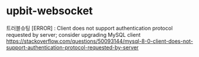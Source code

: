 # upbit-websocket

트러블슈팅
[ERROR] : Client does not support authentication protocol requested by server; consider upgrading MySQL client
https://stackoverflow.com/questions/50093144/mysql-8-0-client-does-not-support-authentication-protocol-requested-by-server
